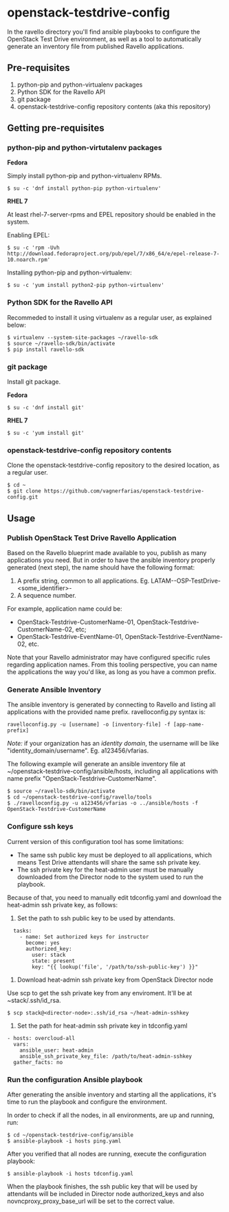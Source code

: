 # openstack-testdrive-config

In the ravello directory you'll find ansible playbooks to configure the OpenStack Test Drive environment, as well as a tool to automatically generate an inventory file from published Ravello applications.

## Pre-requisites

1. python-pip and python-virtualenv packages
1. Python SDK for the Ravello API
1. git package
1. openstack-testdrive-config repository contents (aka this repository)

## Getting pre-requisites

### python-pip and python-virtutalenv packages

**Fedora**

Simply install python-pip and python-virtualenv RPMs.

```
$ su -c 'dnf install python-pip python-virtualenv'
```

**RHEL 7**

At least rhel-7-server-rpms and EPEL repository should be enabled in the system.

Enabling EPEL:

```
$ su -c 'rpm -Uvh http://download.fedoraproject.org/pub/epel/7/x86_64/e/epel-release-7-10.noarch.rpm'
```

Installing python-pip and python-virtualenv:

```
$ su -c 'yum install python2-pip python-virtualenv'
```

### Python SDK for the Ravello API

Recommeded to install it using virtualenv as a regular user, as explained below:

```
$ virtualenv --system-site-packages ~/ravello-sdk
$ source ~/ravello-sdk/bin/activate
$ pip install ravello-sdk
```

### git package

Install git package.

**Fedora**

```
$ su -c 'dnf install git'
```

**RHEL 7**

```
$ su -c 'yum install git'
```

### openstack-testdrive-config repository contents

Clone the openstack-testdrive-config repository to the desired location, as a regular user.

```
$ cd ~
$ git clone https://github.com/vagnerfarias/openstack-testdrive-config.git
```

## Usage

### Publish OpenStack Test Drive Ravello Application

Based on the Ravello blueprint made available to you, publish as many applications you need. But in order to have the ansible inventory properly generated (next step), the name should have the following format:

1. A prefix string, common to all applications. Eg. LATAM-<subregion>-OSP-TestDrive-<some_identifier>-
1. A sequence number.

For example, application name could be: 

* OpenStack-Testdrive-CustomerName-01, OpenStack-Testdrive-CustomerName-02, etc;
* OpenStack-Testdrive-EventName-01, OpenStack-Testdrive-EventName-02, etc.

Note that your Ravello administrator may have configured specific rules regarding application names. From this tooling perspective, you can name the applications the way you'd like, as long as you have a common prefix.

### Generate Ansible Inventory

The ansible inventory is generated by connecting to Ravello and listing all applications with the provided name prefix. ravelloconfig.py syntax is:

```
ravelloconfig.py -u [username] -o [inventory-file] -f [app-name-prefix]
```

*Note:* if your organization has an _identity domain_, the username will be like "identity_domain/username". Eg. a123456/vfarias.

The following example will generate an ansible inventory file at ~/openstack-testdrive-config/ansible/hosts, including all applications with name prefix "OpenStack-Testdrive-CustomerName".

```
$ source ~/ravello-sdk/bin/activate
$ cd ~/openstack-testdrive-config/ravello/tools
$ ./ravelloconfig.py -u a123456/vfarias -o ../ansible/hosts -f OpenStack-Testdrive-CustomerName

```

### Configure ssh keys

Current version of this configuration tool has some limitations:

* The same ssh public key must be deployed to all applications, which means Test Drive attendants will share the same ssh private key.
* The ssh private key for the heat-admin user must be manually downloaded from the Director node to the system used to run the playbook.

Because of that, you need to manually edit tdconfig.yaml and download the heat-admin ssh private key, as follows:

1. Set the path to ssh public key to be used by attendants.

```
  tasks:
    - name: Set authorized keys for instructor
      become: yes 
      authorized_key:
        user: stack
        state: present
        key: "{{ lookup('file', '/path/to/ssh-public-key') }}"
```

1. Download heat-admin ssh private key from OpenStack Director node

Use scp to get the ssh private key from any enviroment. It'll be at ~stack/.ssh/id_rsa.

```
$ scp stack@<director-node>:.ssh/id_rsa ~/heat-admin-sshkey
```

1. Set the path for heat-admin ssh private key in tdconfig.yaml

```
- hosts: overcloud-all
  vars:
    ansible_user: heat-admin
    ansible_ssh_private_key_file: /path/to/heat-admin-sshkey
  gather_facts: no

```

### Run the configuration Ansible playbook

After generating the ansible inventory and starting all the applications, it's time to run the playbook and configure the environment.

In order to check if all the nodes, in all environments, are up and running, run:

```
$ cd ~/openstack-testdrive-config/ansible
$ ansible-playbook -i hosts ping.yaml
```

After you verified that all nodes are running, execute the configuration playbook:

```
$ ansible-playbook -i hosts tdconfig.yaml
```

When the playbook finishes, the ssh public key that will be used by attendants will be included in Director node authorized_keys and also novncproxy_proxy_base_url will be set to the correct value.

